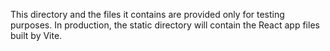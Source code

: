 This directory and the files it contains are provided only for testing purposes. In production, the static directory
will contain the React app files built by Vite.
